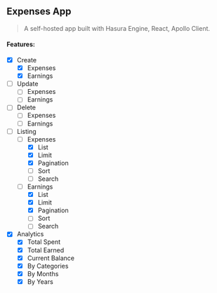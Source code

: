 ## Expenses App
> A self-hosted app built with Hasura Engine, React, Apollo Client.

#### Features:
- [x] Create
  - [x] Expenses
  - [x] Earnings
- [ ] Update
  - [ ] Expenses
  - [ ] Earnings
- [ ] Delete
  - [ ] Expenses
  - [ ] Earnings
- [ ] Listing
  - [ ] Expenses
    - [x] List
    - [x] Limit
    - [x] Pagination
    - [ ] Sort
    - [ ] Search
  - [ ] Earnings
    - [x] List
    - [x] Limit
    - [x] Pagination
    - [ ] Sort
    - [ ] Search
- [x] Analytics
  - [x] Total Spent
  - [x] Total Earned
  - [x] Current Balance
  - [x] By Categories
  - [x] By Months
  - [x] By Years
